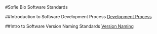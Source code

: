 #Sofie Bio Software Standards

##Introduction to Software Development Process
[Development Process](./Process/software_dev_process.md)

##Intro to Software Version Naming Standards
[Version Naming](./Versions/version_naming.md)


